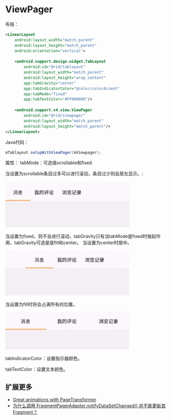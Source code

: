 # ViewPager

布局：

```xml
<LinearLayout
    android:layout_width="match_parent"
    android:layout_height="match_parent"
    android:orientation="vertical">

    <android.support.design.widget.TabLayout
        android:id="@+id/tablayout"
        android:layout_width="match_parent"
        android:layout_height="wrap_content"
        app:tabGravity="center"
        app:tabIndicatorColor="@color/colorAccent"
        app:tabMode="fixed"
        app:tabTextColor="#FF000000"/>

    <android.support.v4.view.ViewPager
        android:id="@+id/viewpager"
        android:layout_width="match_parent"
        android:layout_height="match_parent"/>
</LinearLayout>
```

Java代码：

```java
mTablayout.setupWithViewPager(mViewpager);
```

属性： tabMode：可选值scrollable和fixed

当设置为scrollable条目过多可以进行滚动，条目过少则会居左显示。:

![](../.gitbook/assets/tablayout-1.gif)

当设置为fixed，则不会进行滚动，tabGravity只有当tabMode是fixed时候起作用，tabGravity可选是是fill和center。 当设置为center时居中。

![](../.gitbook/assets/tablayout-2%20%281%29%20%281%29%20%281%29%20%281%29%20%281%29.gif)

当设置为fill时将会占满所有的位置。

![](../.gitbook/assets/tablayout-3%20%281%29%20%281%29%20%281%29.gif)

tabIndicatorColor：设置指示器颜色。

tabTextColor：设置文本颜色。

## 扩展更多

* [Great animations with PageTransformer](https://medium.com/@BashaChris/the-android-viewpager-has-become-a-fairly-popular-component-among-android-apps-its-simple-6bca403b16d4)
* [为什么调用 FragmentPagerAdapter.notifyDataSetChanged\(\) 并不能更新其 Fragment？](http://www.cnblogs.com/dancefire/archive/2013/01/02/why-notifyDataSetChanged-does-not-work.html)


